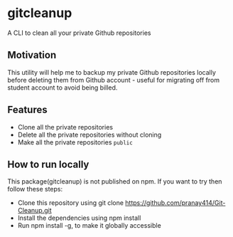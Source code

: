 # gitcleanup
A CLI to clean all your private Github repositories

## Motivation
This utility will help me to backup my private Github repositories locally before deleting them from Github account - useful for migrating off from student account to avoid being billed.

## Features
* Clone all the private repositories
* Delete all the private repositories without cloning
* Make all the private repositories `public`

## How to run locally
This package(gitcleanup) is not published on npm. If you want to try then follow these steps:

* Clone this repository using git clone https://github.com/pranay414/Git-Cleanup.git
* Install the dependencies using npm install
* Run npm install -g, to make it globally accessible
